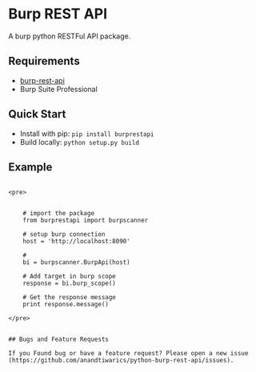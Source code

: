 
# Burp REST API

A burp python RESTFul API package.

## Requirements

* [burp-rest-api](https://github.com/vmware/burp-rest-api)
* Burp Suite Professional

## Quick Start

- Install with pip: ``pip install burprestapi``
- Build locally: ``python setup.py build``


## Example
~~~~~~~

<pre>


    # import the package
    from burprestapi import burpscanner

    # setup burp connection
    host = 'http://localhost:8090'

    #
    bi = burpscanner.BurpApi(host)

    # Add target in burp scope
    response = bi.burp_scope()

    # Get the response message
    print response.message()

</pre>


## Bugs and Feature Requests

If you Found bug or have a feature request? Please open a new issue (https://github.com/anandtiwarics/python-burp-rest-api/issues).

